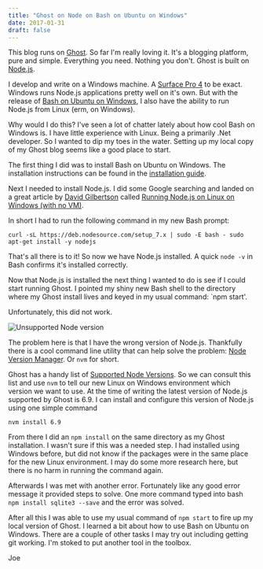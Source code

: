 ```yaml
---
title: "Ghost on Node on Bash on Ubuntu on Windows"
date: 2017-01-31
draft: false
---
```

This blog runs on [Ghost](https://ghost.org/). So far I'm really loving it. It's a blogging platform, pure and simple. Everything you need. Nothing you don't. Ghost is built on [Node.js](https://nodejs.org/en/).

I develop and write on a Windows machine. A [Surface Pro 4](https://www.microsoft.com/en-ca/surface/devices/surface-pro-4/overview) to be exact. Windows runs Node.js applications pretty well on it's own. But with the release of [Bash on Ubuntu on Windows](https://msdn.microsoft.com/en-us/commandline/wsl/about), I also have the ability to run Node.js from Linux (erm, on Windows).

Why would I do this? I've seen a lot of chatter lately about how cool Bash on Windows is. I have little experience with Linux. Being a primarily .Net developer. So I wanted to dip my toes in the water. Setting up my local copy of my Ghost blog seems like a good place to start.

The first thing I did was to install Bash on Ubuntu on Windows. The installation instructions can be found in the [installation guide](https://msdn.microsoft.com/en-us/commandline/wsl/install_guide).

Next I needed to install Node.js. I did some Google searching and landed on a great article by [David Gilbertson](https://twitter.com/D__Gilbertson) called [Running Node.js on Linux on Windows (with no VM)](https://hackernoon.com/running-nodejs-on-linux-on-windows-88bd12993bae#.52ycvg4ig).

In short I had to run the following command in my new Bash prompt:

`curl -sL https://deb.nodesource.com/setup_7.x | sudo -E bash -
sudo apt-get install -y nodejs`

That's all there is to it! So now we have Node.js installed. A quick `node -v` in Bash confirms it's installed correctly.

Now that Node.js is installed the next thing I wanted to do is see if I could start running Ghost. I pointed my shiny new Bash shell to the directory where my Ghost install lives and keyed in my usual command: `npm start'.

Unfortunately, this did not work. 

![Unsupported Node version](/content/images/2017/01/Bash_On_Windows_Ghost_Error.PNG)

The problem here is that I have the wrong version of Node.js. Thankfully there is a cool command line utility that can help solve the problem: [Node Version Manager](https://github.com/creationix/nvm). Or `nvm` for short. 

Ghost has a handy list of [Supported Node Versions](http://support.ghost.org/supported-node-versions/). So we can consult this list and use `nvm` to tell our new Linux on Windows environment which version we want to use. At the time of writing the latest version of Node.js supported by Ghost is 6.9. I can install and configure this version of Node.js using one simple command

`nvm install 6.9`

From there I did an `npm install` on the same directory as my Ghost installation. I wasn't sure if this was a needed step. I had installed using Windows before, but did not know if the packages were in the same place for the new Linux environment. I may do some more research here, but there is no harm in running the command again.

Afterwards I was met with another error. Fortunately like any good error message it provided steps to solve. One more command typed into bash `npm install sqlite3 --save` and the error was solved.

After all this I was able to use my usual command of `npm start` to fire up my local version of Ghost. I learned a bit about how to use Bash on Ubuntu on Windows. There are a couple of other tasks I may try out including getting git working. I'm stoked to put another tool in the toolbox.

Joe